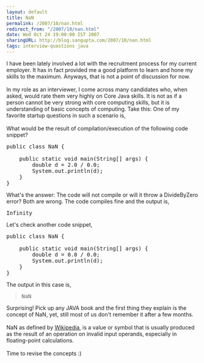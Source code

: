 ```yaml
---
layout: default
title: NaN
permalink: /2007/10/nan.html
redirect_from: "/2007/10/nan.html"
date: Wed Oct 24 19:00:00 IST 2007
sharingURL: http://blog.sangupta.com/2007/10/nan.html
tags: interview-questions java
---
```

I have been lately involved a lot with the recruitment process for my current employer. It has in fact provided me a good platform to learn and hone my skills to the maximum. Anyways, that is not a point of discussion for now.
<br>
<br>In my role as an interviewer, I come across many candidates who, when asked, would rate them very highly on Core Java skills. It is not as if a person cannot be very strong with core computing skills, but it is understanding of basic concepts of computing. Take this: One of my favorite startup questions in such a scenario is,
<br>
<br>What would be the result of compilation/execution of the following code snippet?
<br>
<pre class="brush: java">public class NaN {<br><br>    public static void main(String[] args) {<br>        double d = 2.0 / 0.0;<br>        System.out.println(d);<br>    }<br>}<br></pre>What's the answer: The code will not compile or will it throw a DivideByZero error? Both are wrong. The code compiles fine and the output is,
<br>
<pre name="code">Infinity<br></pre>Let's check another code snippet,
<br>
<pre class="brush: java">public class NaN {<br><br>    public static void main(String[] args) {<br>        double d = 0.0 / 0.0;<br>        System.out.println(d);<br>    }<br>}<br></pre>The output in this case is,
<br>
<blockquote>
    <pre>NaN<br></pre>
</blockquote>Surprising! Pick up any JAVA book and the first thing they explain is the concept of NaN, yet, still most of us don't remember it after a few months.
<br>
<br>NaN as defined by 
<a href="http://en.wikipedia.org/wiki/NaN">Wikipedia</a>, is a value or symbol that is usually produced as the result of an operation on invalid input operands, especially in floating-point calculations.
<br>
<br>Time to revise the concepts :)
